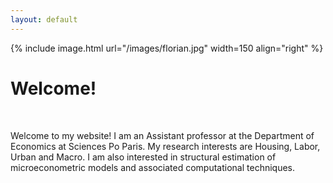 ```yaml
---
layout: default
---
```


	
{% include image.html url="/images/florian.jpg" width=150 align="right" %}

# Welcome!

<br>



Welcome to my website! I am an Assistant professor at the Department of Economics at Sciences Po Paris. My research interests are Housing, Labor, Urban and Macro. I am also interested in structural estimation of microeconometric models and associated computational techniques.  





